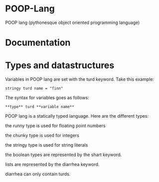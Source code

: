 # POOP-Lang
POOP lang (pythonesque object oriented programming language)
# Documentation
# Types and datastructures
Variables in POOP lang are set with the turd keyword. Take this example:

```stringy turd name = "finn"```

The syntax for variables goes as follows:

```**type** turd **variable name**```

POOP lang is a statically typed language. Here are the different types:

the runny type is used for floating point numbers

the chunky type is used for integers

the stringy type is used for string literals

the boolean types are represented by the shart keyword.

lists are represented by the diarrhea keyword.

diarrhea can only contain turds.
